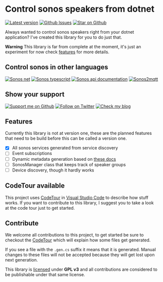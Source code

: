 # Control sonos speakers from dotnet

[![Latest version][badge_nuget]][link_nuget]
[![Github Issues][badge_issues]][link_issues]
[![Star on Github][badge_repo_stars]][link_repo]

Always wanted to control sonos speakers right from your dotnet application? I've created this library for you to do just that.

**Warning** This library is far from complete at the moment, it's just an experiment for now check [features](#features) for more details.

## Control sonos in other languages

[![Sonos net][badge_sonos-csharp]][link_repo]
[![Sonos typescript][badge_sonos-typescript]][link_sonos-typescript]
[![Sonos api documentation][badge_sonos-docs]][link_sonos-docs]
[![Sonos2mqtt][badge_sonos-mqtt]][link_sonos-mqtt]

## Show your support

[![Support me on Github][badge_sponsor]][link_sponsor]
[![Follow on Twitter][badge_twitter]][link_twitter]
[![Check my blog][badge_blog]][link_blog]

## Features

Currently this library is not at version one, these are the planned features that need to be build before this can be called a version one.

- [X] All sonos services generated from service discovery
- [ ] Event subscriptions
- [ ] Dynamic metadata generation based on [these docs](https://svrooij.io/sonos-api-docs/metadata.html)
- [ ] SonosManager class that keeps track of speaker groups
- [ ] Device discovery, though it hardly works

## CodeTour available

This project uses [CodeTour](https://marketplace.visualstudio.com/items?itemName=vsls-contrib.codetour) in [Visual Studio Code](https://code.visualstudio.com/) to describe how stuff works. If you want to contribute to this library, I suggest you to take a look at the code tour just to get started.

## Contribute

We welcome all contributions to this project, to get started be sure to checkout the [CodeTour](#codetour-available) which will explain how some files get generated.

If you see a file with the `.gen.cs` suffix it means that it is generated. Manual changes to these files will not be accepted because they will get lost upon next generation.

This library is [licensed](./LICENSE.md) under **GPL v3** and all contributions are considered to be publishable under that same license.

[badge_blog]: https://img.shields.io/badge/blog-svrooij.io-blue?style=for-the-badge
[badge_issues]: https://img.shields.io/github/issues/svrooij/sonos-net?style=for-the-badge
[badge_nuget]: https://img.shields.io/nuget/v/Sonos.Base?style=for-the-badge
[badge_sonos-csharp]: https://img.shields.io/badge/sonos-C%23-blue?style=for-the-badge
[badge_sonos-docs]: https://img.shields.io/badge/sonos-documentation-blue?style=for-the-badge
[badge_sonos-mqtt]: https://img.shields.io/badge/sonos-mqtt-blue?style=for-the-badge
[badge_sonos-typescript]: https://img.shields.io/badge/sonos-typescript-blue?style=for-the-badge
[badge_sponsor]: https://img.shields.io/github/sponsors/svrooij?logo=github&style=for-the-badge
[badge_repo_stars]: https://img.shields.io/github/stars/svrooij/sonos-net?logo=github&style=for-the-badge
[badge_twitter]: https://img.shields.io/twitter/follow/svrooij?logo=twitter&style=for-the-badge

[link_blog]: https://svrooij.io
[link_issues]: https://github.com/svrooij/sonos-api-docs/issues
[link_nuget]: https://www.nuget.org/packages/Sonos.Base/
[link_sonos-docs]: https://svrooij.io/sonos-api-docs
[link_sonos-mqtt]: https://svrooij.io/sonos2mqtt
[link_sonos-typescript]: https://svrooij.io/node-sonos-ts
[link_sponsor]: https://github.com/sponsors/svrooij
[link_repo]: https://github.com/svrooij/sonos-net
[link_twitter]: https://twitter.com/svrooij
